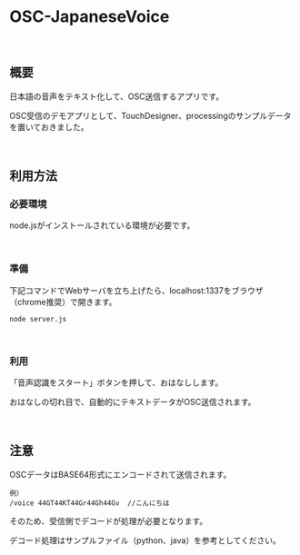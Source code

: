# OSC-JapaneseVoice

<br>

## 概要
日本語の音声をテキスト化して、OSC送信するアプリです。

OSC受信のデモアプリとして、TouchDesigner、processingのサンプルデータを置いておきました。

<br>

## 利用方法
### 必要環境
node.jsがインストールされている環境が必要です。

<br>

### 準備

下記コマンドでWebサーバを立ち上げたら、localhost:1337をブラウザ（chrome推奨）で開きます。

```shell
node server.js
```

<br>

### 利用

「音声認識をスタート」ボタンを押して、おはなしします。

おはなしの切れ目で、自動的にテキストデータがOSC送信されます。

<br>

## 注意

OSCデータはBASE64形式にエンコードされて送信されます。

```
例）
/voice 44GT44KT44Gr44Gh44Gv  //こんにちは
```

そのため、受信側でデコードが処理が必要となります。

デコード処理はサンプルファイル（python、java）を参考としてください。

